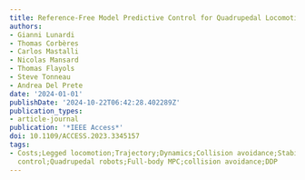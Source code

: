 ```yaml
---
title: Reference-Free Model Predictive Control for Quadrupedal Locomotion
authors:
- Gianni Lunardi
- Thomas Corbères
- Carlos Mastalli
- Nicolas Mansard
- Thomas Flayols
- Steve Tonneau
- Andrea Del Prete
date: '2024-01-01'
publishDate: '2024-10-22T06:42:28.402289Z'
publication_types:
- article-journal
publication: '*IEEE Access*'
doi: 10.1109/ACCESS.2023.3345157
tags:
- Costs;Legged locomotion;Trajectory;Dynamics;Collision avoidance;Stability analysis;Predictive
  control;Quadrupedal robots;Full-body MPC;collision avoidance;DDP
---
```


